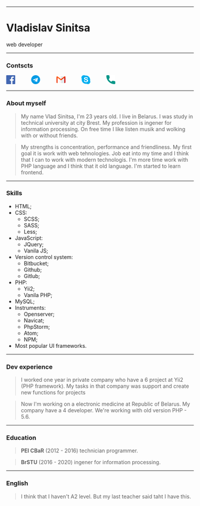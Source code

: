***

# Vladislav Sinitsa

web developer

***

### Contscts
[![Alt text](https://raw.githubusercontent.com/Sallinov/rsschool-cv/gh-pages/img/facebook.png)](https://www.facebook.com/profile.php?id=100003799963785)           [![Alt text](https://raw.githubusercontent.com/Sallinov/rsschool-cv/gh-pages/img/telegram.png)](tg://resolve?domain=Sallinov)           [![Alt text](https://raw.githubusercontent.com/Sallinov/rsschool-cv/gh-pages/img/gmail.png)](mailto:salinovciy@gmail.com)           [![Alt text](https://raw.githubusercontent.com/Sallinov/rsschool-cv/gh-pages/img/skype.png)](skype:dsinitsa_11?chat)           [![Alt text](https://raw.githubusercontent.com/Sallinov/rsschool-cv/gh-pages/img/phone.png)](tel:+375292297034)

***

### About myself
> My name Vlad Sinitsa, I'm 23 years old. I live in Belarus. I was study in technical university at city Brest. My profession is ingener for information processing. On free time I like listen musik and wolking with or without friends.

> My strengths is concentration, performance and friendliness. My first goal it is work with web tehnologies. Job eat into my time and I think that I can to work with modern technologis. I'm more time work with PHP language and I think that it old language. I'm started to learn frontend.

***

### Skills
* HTML;
* CSS:
   * SCSS;
   * SASS;
   * Less;
* JavaScript:
   * JQuery;
   * Vanila JS;
* Version control system:
   * Bitbucket;
   * Github;
   * Gitlub;
* PHP:
   * Yii2;
   * Vanila PHP;
* MySQL;
* Instruments:
   * Openserver;
   * Navicat;
   * PhpStorm;
   * Atom;
   * NPM;
* Most popular UI frameworks.

***

### Dev experience
> I worked one year in private company who have a 6 project at Yii2 (PHP framework). My tasks in that company was support and create new functions for projects

> Now I'm working on a electronic medicine at Republic of Belarus. My company have a 4 developer. We're working with old version PHP - 5.6.

***

### Education
> **PEI CBaR** (2012 - 2016) technician programmer.

> **BrSTU** (2016 - 2020) ingener for information processing.

***

### English
> I think that I haven't A2 level. But my last teacher said taht I have this.
